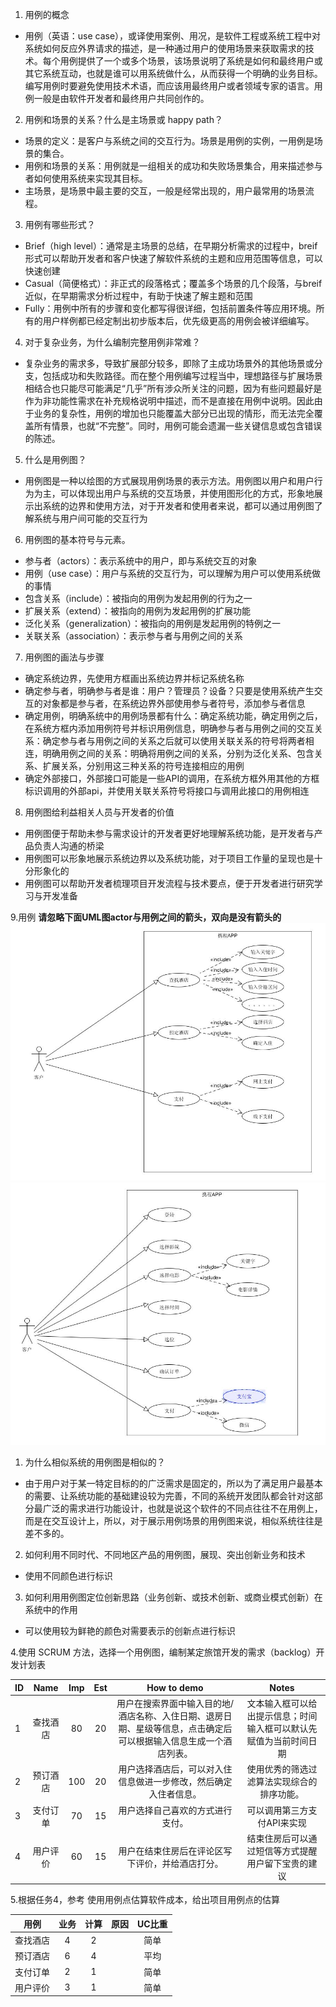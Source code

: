1. 用例的概念
- 用例（英语：use case），或译使用案例、用况，是软件工程或系统工程中对系统如何反应外界请求的描述，是一种通过用户的使用场景来获取需求的技术。每个用例提供了一个或多个场景，该场景说明了系统是如何和最终用户或其它系统互动，也就是谁可以用系统做什么，从而获得一个明确的业务目标。编写用例时要避免使用技术术语，而应该用最终用户或者领域专家的语言。用例一般是由软件开发者和最终用户共同创作的。

2. 用例和场景的关系？什么是主场景或 happy path？
- 场景的定义：是客户与系统之间的交互行为。场景是用例的实例，一用例是场景的集合。
- 用例和场景的关系：用例就是一组相关的成功和失败场景集合，用来描述参与者如何使用系统来实现其目标。
- 主场景，是场景中最主要的交互，一般是经常出现的，用户最常用的场景流程。

3. 用例有哪些形式？
- Brief（high level）：通常是主场景的总结，在早期分析需求的过程中，breif形式可以帮助开发者和客户快速了解软件系统的主题和应用范围等信息，可以快速创建
- Casual（简便格式）：非正式的段落格式；覆盖多个场景的几个段落，与breif近似，在早期需求分析过程中，有助于快速了解主题和范围
- Fully：用例中所有的步骤和变化都写得很详细，包括前置条件等应用环境。所有的用户样例都已经定制出初步版本后，优先级更高的用例会被详细编写。

4. 对于复杂业务，为什么编制完整用例非常难？
- 复杂业务的需求多，导致扩展部分较多，即除了主成功场景外的其他场景或分支，包括成功和失败路径。而在整个用例编写过程当中，理想路径与扩展场景相结合也只能尽可能满足“几乎”所有涉众所关注的问题，因为有些问题最好是作为非功能性需求在补充规格说明中描述，而不是直接在用例中说明。因此由于业务的复杂性，用例的增加也只能覆盖大部分已出现的情形，而无法完全覆盖所有情景，也就“不完整”。同时，用例可能会遗漏一些关键信息或包含错误的陈述。

5. 什么是用例图？
- 用例图是一种以绘图的方式展现用例场景的表示方法。用例图以用户和用户行为为主，可以体现出用户与系统的交互场景，并使用图形化的方式，形象地展示出系统的边界和使用方法，对于开发者和使用者来说，都可以通过用例图了解系统与用户间可能的交互行为

6. 用例图的基本符号与元素。
- 参与者（actors）：表示系统中的用户，即与系统交互的对象
- 用例（use case）：用户与系统的交互行为，可以理解为用户可以使用系统做的事情
- 包含关系（include）：被指向的用例为发起用例的行为之一
- 扩展关系（extend）：被指向的用例为发起用例的扩展功能
- 泛化关系（generalization）：被指向的用例是发起用例的特例之一
- 关联关系（association）：表示参与者与用例之间的关系

7. 用例图的画法与步骤
- 确定系统边界，先使用方框画出系统边界并标记系统名称
- 确定参与者，明确参与者是谁：用户？管理员？设备？只要是使用系统产生交互的对象都是参与者，在系统边界外部使用参与者符号，添加参与者信息
- 确定用例，明确系统中的用例场景都有什么：确定系统功能，确定用例之后，在系统方框内添加用例符号并标识用例信息，明确参与者与用例之间的交互关系：确定参与者与用例之间的关系之后就可以使用关联关系的符号将两者相连，明确用例之间的关系：明确将用例之间的关系，分别为泛化关系、包含关系、扩展关系，分别用这三种关系的符号连接相应的用例
- 确定外部接口，外部接口可能是一些API的调用，在系统方框外用其他的方框标识调用的外部api，并使用关联关系符号将接口与调用此接口的用例相连

8. 用例图给利益相关人员与开发者的价值
- 用例图便于帮助未参与需求设计的开发者更好地理解系统功能，是开发者与产品负责人沟通的桥梁
- 用例图可以形象地展示系统边界以及系统功能，对于项目工作量的呈现也是十分形象化的
- 用例图可以帮助开发者梳理项目开发流程与技术要点，便于开发者进行研究学习与开发准备

9.用例
**请忽略下面UML图actor与用例之间的箭头，双向是没有箭头的**
![image](https://github.com/qw1998/xitongfenxi/blob/master/pic/%E9%85%92%E5%BA%97.jpg)
![image](https://github.com/qw1998/xitongfenxi/blob/master/pic/%E7%94%B5%E5%BD%B1%E7%A5%A8.jpg)

1. 为什么相似系统的用例图是相似的？
- 由于用户对于某一特定目标的的广泛需求是固定的，所以为了满足用户最基本的需要、让系统功能的基础建设较为完善，不同的系统开发团队都会针对这部分最广泛的需求进行功能设计，也就是说这个软件的不同点往往不在用例上，而是在交互设计上，所以，对于展示用例场景的用例图来说，相似系统往往是差不多的。

2. 如何利用不同时代、不同地区产品的用例图，展现、突出创新业务和技术
- 使用不同颜色进行标识

3. 如何利用用例图定位创新思路（业务创新、或技术创新、或商业模式创新）在系统中的作用
- 可以使用较为鲜艳的颜色对需要表示的创新点进行标识

4.使用 SCRUM 方法，选择一个用例图，编制某定旅馆开发的需求（backlog）开发计划表

|ID|Name|Imp|Est|How to demo|Notes|
|--------|:------:|:-----:|:------:|:-----:|:-----:|
|1|查找酒店|80|20|用户在搜索界面中输入目的地/酒店名称、入住日期、退房日期、星级等信息，点击确定后可以根据输入信息生成一个酒店列表。|文本输入框可以给出提示信息；时间输入框可以默认先赋值为当前时间日期|
|2|预订酒店|100|20|用户选择酒店后，可以对入住信息做进一步修改，然后确定入住者信息。|使用优秀的筛选过滤算法实现综合的排序功能。|
|3|支付订单|70|15|用户选择自己喜欢的方式进行支付。|可以调用第三方支付API来实现|
|4|用户评价|60|15|用户在结束住房后在评论区写下评价，并给酒店打分。|结束住房后可以通过短信等方式提醒用户留下宝贵的建议|

5.根据任务4，参考 使用用例点估算软件成本，给出项目用例点的估算

|用例|业务|计算|原因|UC比重|
|---|:---:|:---:|:---:|:---:|
|查找酒店|4|2||简单|
|预订酒店|6|4||平均|
|支付订单|2|1||简单|
|用户评价|3|1||简单|
